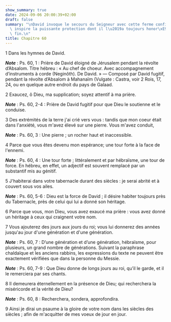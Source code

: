 ```yaml
---
show_summary: true
date: 2024-09-06 20:00:39+02:00
draft: false
summary: "\nDavid invoque le secours du Seigneur avec cette ferme confiance que lui\
  \ inspire la puissante protection dont il l\u2019a toujours honor\xE9.\nPour la\
  \ fin.\n"
title: Chapitre 60
---
```





1 Dans les hymnes de David.

***Note*** :  Ps. 60, 1 : Prière de David éloigné de Jérusalem pendant la révolte d’Absalom. Titre hébreu : « Au chef de choeur. Avec accompagnement d’instruments à corde (Neginôth). De David. » ― Composé par David fugitif, pendant la révolte d’Absalom à Mahanaïm (Vulgate : Castra, voir 2 Rois, 17, 24, ou en quelque autre endroit du pays de Galaad.


2 Exaucez, ô Dieu, ma supplication; soyez attentif à ma prière.

***Note*** :  Ps. 60, 2-4 : Prière de David fugitif pour que Dieu le soutienne et le conduise.

3 Des extrémités de la terre j'ai crié vers vous : tandis que mon coeur était dans l'anxiété, vous m'avez élevé sur une pierre. Vous m'avez conduit,

***Note*** :  Ps. 60, 3 : Une pierre ; un rocher haut et inaccessible.


4 Parce que vous êtes devenu mon espérance; une tour forte à la face de l'ennemi.

***Note*** :  Ps. 60, 4 : Une tour forte ; littéralement et par hébraïsme, une tour de force. En hébreu, en effet, un adjectif est souvent remplacé par un substantif mis au génitif.

5 J'habiterai dans votre tabernacle durant des siècles : je serai abrité et à couvert sous vos ailes.

***Note*** :  Ps. 60, 5-6 : Dieu est la force de David ; il désire habiter toujours près du Tabernacle, près de celui qui lui a donné son héritage.

6 Parce que vous, mon Dieu, vous avez exaucé ma prière : vous avez donné un héritage à ceux qui craignent votre nom.


7 Vous ajouterez des jours aux jours du roi; vous lui donnerez des années jusqu'au jour d'une génération et d'une génération.

***Note*** :  Ps. 60, 7 : D’une génération et d’une génération, hébraïsme, pour plusieurs, un grand nombre de générations. Suivant la paraphrase chaldaïque et les anciens rabbins, les expressions du texte ne peuvent être exactement vérifiées que dans la personne du Messie.

***Note*** :  Ps. 60, 7-9 : Que Dieu donne de longs jours au roi, qu’il le garde, et il le remerciera par ses chants.

8 Il demeurera éternellement en la présence de Dieu; qui recherchera la miséricorde et la vérité de Dieu?

***Note*** :  Ps. 60, 8 : Recherchera, sondera, approfondira.

9 Ainsi je dirai un psaume à la gloire de votre nom dans les siècles des siècles ; afin de m'acquitter de mes voeux de jour en jour.

